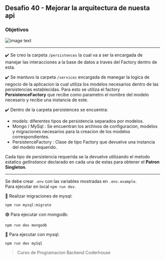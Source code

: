## Desafio 40 - Mejorar la arquitectura de nuesta api

### Objetivos

![image text](https://raw.githubusercontent.com/AlejandroD-A/Coderhouse-desafios/main/desafio-40/consigna-40.PNG)

---

:heavy_check_mark: Se creo la carpeta `/persistences` la cual va a ser la encargada de manejar las interacciones a la base de datos a traves del Factory dentro de esta.

:heavy_check_mark: Se mantuvo la carpeta `/services` encargada de manegar la logica de negocio de la aplicacion la cual utiliza los modelos necesarios dentro de las persistencias establecidas. Para esto se utiliza el factory **PersistenceFactory** que recibe como parametro el nombre del modelo necesario y recibe una instancia de este.

:heavy_check_mark: Dentro de la carpeta persistences se encuentra:

- models: diferentes tipos de persistencia separados por modelos.
- Mongo / MySql : Se encuentran los archivos de configuracion, modelos y migraciones necesarios para la creacion de los modelos correspondientes.
- PersistenceFactory : Clase de tipo Factory que devuelve una instancia del modelo requerido.

Cada tipo de persistencia requerida se la devuelve utilizando el metodo estatico _getInstance_ declarado en cada una de estas para obtener el **Patron Singleton**.

---

Se debe crear `.env` con las variables mostradas en `.env.example`.  
Para ejecutar en local `npm run dev`.

:seedling: Realizar migraciones de mysql:

```
npm run mysql:migrate
```

:green_circle: Para ejecutar con mongodb:

```
npm run dev mongodb
```

:large_blue_circle: Para ejecutar con mysql:

```
npm run dev mySql
```

> Curso de Programacion Backend Coderhouse
